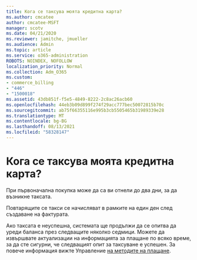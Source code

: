 ```yaml
---
title: Кога се таксува моята кредитна карта?
ms.author: cmcatee
author: cmcatee-MSFT
manager: scotv
ms.date: 04/21/2020
ms.reviewer: jamitche, jmueller
ms.audience: Admin
ms.topic: article
ms.service: o365-administration
ROBOTS: NOINDEX, NOFOLLOW
localization_priority: Normal
ms.collection: Adm_O365
ms.custom:
- commerce_billing
- "446"
- "1500018"
ms.assetid: 43db851f-f5e5-4849-8222-2c8ac26acb60
ms.openlocfilehash: 44eb3b09d899f274f29acc777bec50072815b70c
ms.sourcegitcommit: ab75f66355116e995b3cb5505465b31989339e28
ms.translationtype: MT
ms.contentlocale: bg-BG
ms.lasthandoff: 08/13/2021
ms.locfileid: "58328147"
---
```

# <a name="when-is-my-credit-card-charged"></a>Кога се таксува моята кредитна карта?

При първоначална покупка може да са ви отнели до два дни, за да възникне таксата.
  
Повтарящите се такси се начисляват в рамките на един ден след създаване на фактурата.
  
Ако таксата е неуспешна, системата ще продължи да се опитва да уреди баланса през следващите няколко седмици. Можете да извършвате актуализации на информацията за плащане по всяко време, за да сте сигурни, че следващият опит за таксуване е успешен. За повече информация вижте Управление [на методите на плащане](https://docs.microsoft.com/microsoft-365/commerce/billing-and-payments/manage-payment-methods).